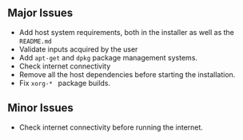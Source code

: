 ## Major Issues

- Add host system requirements, both in the installer as well as the `README.md`
- Validate inputs acquired by the user
- Add `apt-get` and `dpkg` package management systems.
- Check internet connectivity
- Remove all the host dependencies before starting the installation.
- Fix `xorg-* ` package builds.

## Minor Issues

- Check internet connectivity before running the internet.